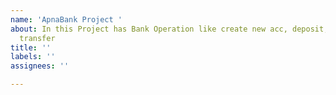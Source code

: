 ```yaml
---
name: 'ApnaBank Project '
about: In this Project has Bank Operation like create new acc, deposit, withdraw,
  transfer
title: ''
labels: ''
assignees: ''

---
```



